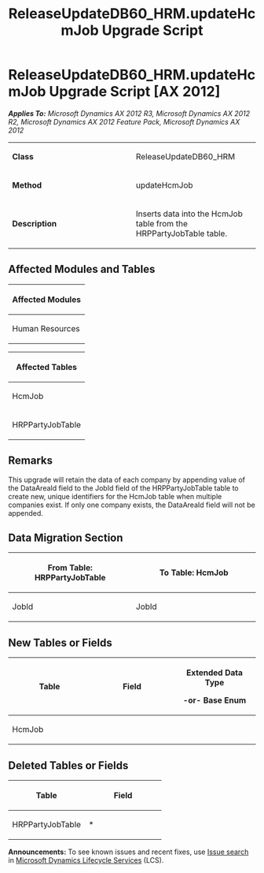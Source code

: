 ﻿---
title: ReleaseUpdateDB60_HRM.updateHcmJob Upgrade Script
TOCTitle: ReleaseUpdateDB60_HRM.updateHcmJob Upgrade Script
ms:assetid: 8be538fc-a156-ced7-03dd-b356e7fc700f
ms:mtpsurl: https://msdn.microsoft.com/en-us/library/JJ736445(v=AX.60)
ms:contentKeyID: 49709632
ms.date: 05/18/2015
mtps_version: v=AX.60
---

# ReleaseUpdateDB60\_HRM.updateHcmJob Upgrade Script [AX 2012]


_**Applies To:** Microsoft Dynamics AX 2012 R3, Microsoft Dynamics AX 2012 R2, Microsoft Dynamics AX 2012 Feature Pack, Microsoft Dynamics AX 2012_

<table>
<colgroup>
<col style="width: 50%" />
<col style="width: 50%" />
</colgroup>
<tbody>
<tr class="odd">
<td><p><strong>Class</strong></p></td>
<td><p>ReleaseUpdateDB60_HRM</p></td>
</tr>
<tr class="even">
<td><p><strong>Method</strong></p></td>
<td><p>updateHcmJob</p></td>
</tr>
<tr class="odd">
<td><p><strong>Description</strong></p></td>
<td><p>Inserts data into the HcmJob table from the HRPPartyJobTable table.</p></td>
</tr>
</tbody>
</table>


## Affected Modules and Tables

<table>
<colgroup>
<col style="width: 100%" />
</colgroup>
<thead>
<tr class="header">
<th><p>Affected Modules</p></th>
</tr>
</thead>
<tbody>
<tr class="odd">
<td><p>Human Resources</p></td>
</tr>
</tbody>
</table>


<table>
<colgroup>
<col style="width: 100%" />
</colgroup>
<thead>
<tr class="header">
<th><p>Affected Tables</p></th>
</tr>
</thead>
<tbody>
<tr class="odd">
<td><p>HcmJob</p></td>
</tr>
<tr class="even">
<td><p>HRPPartyJobTable</p></td>
</tr>
</tbody>
</table>


## Remarks

This upgrade will retain the data of each company by appending value of the DataAreaId field to the JobId field of the HRPPartyJobTable table to create new, unique identifiers for the HcmJob table when multiple companies exist. If only one company exists, the DataAreaId field will not be appended.

## Data Migration Section

<table>
<colgroup>
<col style="width: 50%" />
<col style="width: 50%" />
</colgroup>
<thead>
<tr class="header">
<th><p>From Table: HRPPartyJobTable</p></th>
<th><p>To Table: HcmJob</p></th>
</tr>
</thead>
<tbody>
<tr class="odd">
<td><p>JobId</p></td>
<td><p>JobId</p></td>
</tr>
</tbody>
</table>


## New Tables or Fields

<table>
<colgroup>
<col style="width: 33%" />
<col style="width: 33%" />
<col style="width: 33%" />
</colgroup>
<thead>
<tr class="header">
<th><p>Table</p></th>
<th><p>Field</p></th>
<th><p>Extended Data Type</p>
<p>-or- Base Enum</p></th>
</tr>
</thead>
<tbody>
<tr class="odd">
<td><p>HcmJob</p></td>
<td><p></p></td>
<td><p></p></td>
</tr>
</tbody>
</table>


## Deleted Tables or Fields

<table>
<colgroup>
<col style="width: 50%" />
<col style="width: 50%" />
</colgroup>
<thead>
<tr class="header">
<th><p>Table</p></th>
<th><p>Field</p></th>
</tr>
</thead>
<tbody>
<tr class="odd">
<td><p>HRPPartyJobTable</p></td>
<td><p>*</p></td>
</tr>
</tbody>
</table>

  
**Announcements:** To see known issues and recent fixes, use [Issue search](http://go.microsoft.com/fwlink/?linkid=389258) in [Microsoft Dynamics Lifecycle Services](http://go.microsoft.com/fwlink/?linkid=306505) (LCS).

